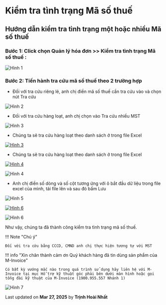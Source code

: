 # **Kiểm tra tình trạng Mã số thuế**

## **Hướng dẫn kiểm tra tình trạng một hoặc nhiều Mã số thuế**

### Bước 1: Click chọn Quản lý hóa đơn >> Kiểm tra tình trạng Mã số thuế :

![Hình 1](../../assets/images/mSMI/msmi_kiemTraMST_1.png)

### Bước 2: Tiến hành tra cứu mã số thuế theo 2 trường hợp

- Đối với tra cứu riêng lẻ, anh chị điền mã số thuế cần tra cứu vào và chọn nút Tra cứu

![Hình 2](../../assets/images/mSMI/msmi_kiemTraMST_2.png)

- Đối với tra cứu hàng loạt, anh chị chọn vào Tra cứu nhiều MST

![Hình 3](../../assets/images/mSMI/msmi_kiemTraMST_3.png)

- Chúng ta sẽ tra cứu hàng loạt theo danh sách ở trong file Excel

[![Hình 3]][Hình 3]

[Hình 3]: ../../assets/images/mSMI/msmi_kiemTraMST_3.png

- Chúng ta sẽ tra cứu hàng loạt theo danh sách ở trong file Excel 

[![Hình 4]][Hình 4]

[Hình 4]: ../../assets/images/mSMI/msmi_kiemTraMST_5.png

![Hình 4](../../assets/images/mSMI/msmi_kiemTraMST_4.png)

- Anh chị điền số dòng và số cột tương ứng với ô bắt đầu dữ liệu trong file excel của mình, tải file lên và sau đó bấm Lưu

![Hình 5](../../assets/images/mSMI/msmi_kiemTraMST_5.png)

[Hình 5]: ../../assets/images/mSMI/msmi_kiemTraMST_4.png

[![Hình 6]][Hình 6]

[Hình 6]: ../../assets/images/mSMI/msmi_kiemTraMST_3.png

![Hình 6](../../assets/images/mSMI/msmi_kiemTraMST_6.png)

Như vậy, chúng ta đã thành công kiểm tra tình trạng mã số thuế.

!!! Note "Chú ý"

    Đối với tra cứu bằng CCCD, CMND anh chị thực hiện tương tự với MST

!!! info "Xin chân thành cảm ơn Quý khách hàng đã tin dùng sản phẩm của M-Invoice"

    Có bất kỳ vướng mắc nào trong quá trình sử dụng hãy liên hệ với M-Invoice tại mục Hỗ trợ kỹ thuật góc phải bên dưới màn hình hoặc gọi tổng đài kỹ thuật của M-Invoice (1900.955.557 Nhánh 1)

![Hình 7](../../assets/images/mSMI/msmi_footer.png)




<div class="last-updated">Last updated on <strong>Mar 27, 2025</strong> by <strong>Trịnh Hoài Nhất</strong></div>
